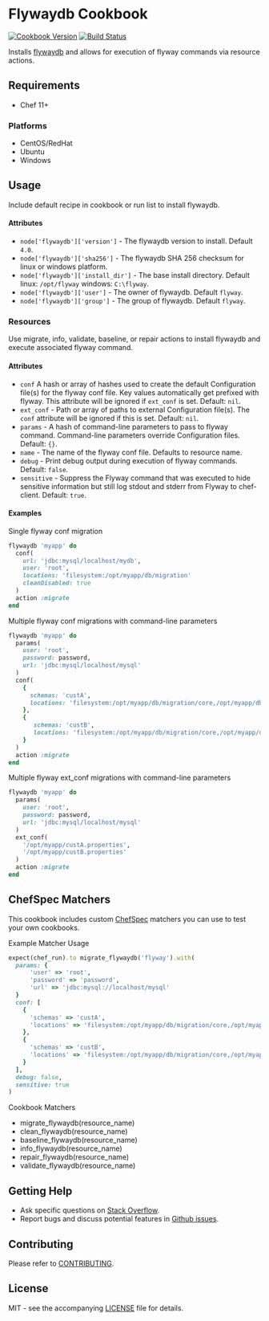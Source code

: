 # Flywaydb Cookbook

[![Cookbook Version](http://img.shields.io/cookbook/v/flywaydb.svg?style=flat-square)][supermarket]
[![Build Status](http://img.shields.io/travis/dhoer/chef-flywaydb.svg?style=flat-square)][travis]

[supermarket]: https://supermarket.chef.io/cookbooks/flywaydb
[travis]: https://travis-ci.org/dhoer/chef-flywaydb

Installs [flywaydb](http://flywaydb.org) and allows for execution of flyway commands via resource actions.

## Requirements

- Chef 11+

### Platforms

- CentOS/RedHat 
- Ubuntu
- Windows

## Usage

Include default recipe in cookbook or run list to install flywaydb.

#### Attributes

* `node['flywaydb']['version']` - The flywaydb version to install. Default `4.0`.
* `node['flywaydb']['sha256']` - The flywaydb SHA 256 checksum for linux or windows platform.
* `node['flywaydb']['install_dir']` - The base install directory. Default linux: `/opt/flyway` windows: `C:\flyway`.
* `node['flywaydb']['user']` - The owner of flywaydb. Default `flyway`.
* `node['flywaydb']['group']` - The group of flywaydb. Default `flyway`.

### Resources

Use migrate, info, validate, baseline, or repair actions to install flywaydb and execute associated flyway command.

#### Attributes

* `conf` A hash or array of hashes used to create the default Configuration file(s) for the flyway conf 
file. Key values automatically get prefixed with flyway. This attribute will be ignored if `ext_conf` is 
set. Default: `nil`. 
* `ext_conf` - Path or array of paths to external Configuration file(s). The `conf` attribute will be ignored if 
this is set.  Default: `nil`. 
* `params` - A hash of command-line parameters to pass to flyway command. Command-line parameters override 
Configuration files. Default: `{}`.
* `name` - The name of the flyway conf file. Defaults to resource name.
* `debug` - Print debug output during execution of flyway commands. Default: `false`.
* `sensitive` - Suppress the Flyway command that was executed to hide sensitive information but still log stdout 
and stderr from Flyway to chef-client.  Default: `true`.

#### Examples

Single flyway conf migration

```ruby
flywaydb 'myapp' do
  conf(
    url: 'jdbc:mysql/localhost/mydb',
    user: 'root',
    locations: 'filesystem:/opt/myapp/db/migration'
    cleanDisabled: true
  )
  action :migrate
end
```

Multiple flyway conf migrations with command-line parameters

```ruby
flywaydb 'myapp' do
  params(
    user: 'root',
    password: password,
    url: 'jdbc:mysql/localhost/mysql'
  )
  conf(
    {
      schemas: 'custA',
      locations: 'filesystem:/opt/myapp/db/migration/core,/opt/myapp/db/migration/custA'
    },
    {
       schemas: 'custB',
       locations: 'filesystem:/opt/myapp/db/migration/core,/opt/myapp/db/migration/custB'
    }
  )
  action :migrate
end
```

Multiple flyway ext_conf migrations with command-line parameters

```ruby
flywaydb 'myapp' do
  params(
    user: 'root',
    password: password,
    url: 'jdbc:mysql/localhost/mysql'
  )
  ext_conf(
    '/opt/myapp/custA.properties',
    '/opt/myapp/custB.properties'
  )
  action :migrate
end
```

## ChefSpec Matchers

This cookbook includes custom [ChefSpec](https://github.com/sethvargo/chefspec) matchers you can use to test 
your own cookbooks.

Example Matcher Usage

```ruby
expect(chef_run).to migrate_flywaydb('flyway').with(
  params: {
      'user' => 'root',
      'password' => 'password',
      'url' => 'jdbc:mysql://localhost/mysql'
  }
  conf: [
    {
      'schemas' => 'custA',
      'locations' => 'filesystem:/opt/myapp/db/migration/core,/opt/myapp/db/migration/custA'
    },
    {
      'schemas' => 'custB',
      'locations' => 'filesystem:/opt/myapp/db/migration/core,/opt/myapp/db/migration/custB'
    }
  ],
  debug: false,
  sensitive: true
)
```
      
Cookbook Matchers

- migrate_flywaydb(resource_name)
- clean_flywaydb(resource_name)
- baseline_flywaydb(resource_name)
- info_flywaydb(resource_name)
- repair_flywaydb(resource_name)
- validate_flywaydb(resource_name)

## Getting Help

- Ask specific questions on [Stack Overflow](http://stackoverflow.com/questions/tagged/flyway).
- Report bugs and discuss potential features in [Github issues](https://github.com/dhoer/chef-flywaydb/issues).

## Contributing

Please refer to [CONTRIBUTING](https://github.com/dhoer/chef-flywaydb/blob/master/CONTRIBUTING.md).

## License

MIT - see the accompanying [LICENSE](https://github.com/dhoer/chef-flywaydb/blob/master/LICENSE.md) file for details.
